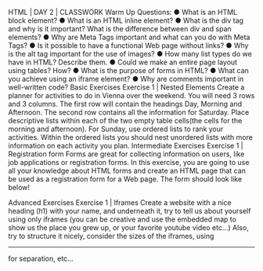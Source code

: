 HTML | DAY 2 | CLASSWORK
Warm Up Questions:
● What is an HTML block element?
● What is an HTML inline element?
● What is the div tag and why is it important? What is the difference
between div and span elements?
● Why are Meta Tags important and what can you do with Meta Tags?
● Is it possible to have a functional Web page without links?
● Why is the alt tag important for the use of images?
● How many list types do we have in HTML? Describe them.
● Could we make an entire page layout using tables? How?
● What is the purpose of forms in HTML?
● What can you achieve using an iframe element?
● Why are comments important in well-written code?
Basic Exercises
Exercise 1 | Nested Elements
Create a planner for activities to do in Vienna over the weekend.
You will need 3 rows and 3 columns. The first row will contain the headings
Day, Morning and Afternoon.
The second row contains all the information for Saturday. Place descriptive
lists within each of the two empty table cells(the cells for the morning and
afternoon).
For Sunday, use ordered lists to rank your activities. Within the ordered lists
you should nest unordered lists with more information on each activity you
plan.
Intermediate Exercises
Exercise 1 | Registration form
Forms are great for collecting information on users, like job applications or
registration forms.
In this exercise, you are going to use all your knowledge about HTML forms
and create an HTML page that can be used as a registration form for a
Web page. The form should look like below!

Advanced Exercises
Exercise 1 | Iframes
Create a website with a nice heading (h1) with your name, and underneath
it, try to tell us about yourself using only iframes (you can be creative and
use the embedded map to show us the place you grew up, or your favorite
youtube video etc…)
Also, try to structure it nicely, consider the sizes of the iframes, using <hr>
for separation, etc…